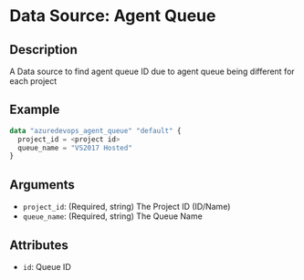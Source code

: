 # Data Source: Agent Queue

## Description

A Data source to find agent queue ID due to agent queue being different for each project

## Example

```terraform
data "azuredevops_agent_queue" "default" {
  project_id = <project id>
  queue_name = "VS2017 Hosted"
}
```

## Arguments

- `project_id`: (Required, string) The Project ID (ID/Name)
- `queue_name`: (Required, string) The Queue Name

## Attributes

- `id`: Queue ID
